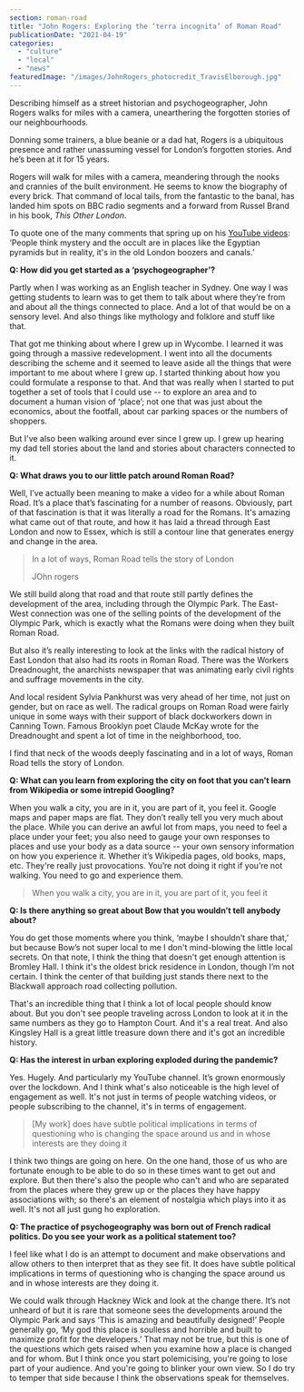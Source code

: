 ```yaml
---
section: roman-road
title: "John Rogers: Exploring the ‘terra incognita’ of Roman Road"
publicationDate: "2021-04-19"
categories: 
  - "culture"
  - "local"
  - "news"
featuredImage: "/images/JohnRogers_photocredit_TravisElborough.jpg"
---
```


Describing himself as a street historian and psychogeographer, John Rogers walks for miles with a camera, unearthering the forgotten stories of our neighbourhoods.

Donning some trainers, a blue beanie or a dad hat, Rogers is a ubiquitous presence and rather unassuming vessel for London’s forgotten stories. And he’s been at it for 15 years. 

Rogers will walk for miles with a camera, meandering through the nooks and crannies of the built environment. He seems to know the biography of every brick. That command of local tails, from the fantastic to the banal, has landed him spots on BBC radio segments and a forward from Russel Brand in his book, _This Other London._ 

To quote one of the many comments that spring up on his [YouTube videos](https://www.youtube.com/user/fugueur): ‘People think mystery and the occult are in places like the Egyptian pyramids but in reality, it's in the old London boozers and canals.’

**Q: How did you get started as a ‘psychogeographer’?** 

Partly when I was working as an English teacher in Sydney. One way I was getting students to learn was to get them to talk about where they’re from and about all the things connected to place. And a lot of that would be on a sensory level. And also things like mythology and folklore and stuff like that. 

That got me thinking about where I grew up in Wycombe. I learned it was going through a massive redevelopment. I went into all the documents describing the scheme and it seemed to leave aside all the things that were important to me about where I grew up. I started thinking about how you could formulate a response to that. And that was really when I started to put together a set of tools that I could use -- to explore an area and to document a human vision of ‘place’; not one that was just about the economics, about the footfall, about car parking spaces or the numbers of shoppers. 

But I've also been walking around ever since I grew up. I grew up hearing my dad tell stories about the land and stories about characters connected to it. 

**Q: What draws you to our little patch around Roman Road?** 

Well, I’ve actually been meaning to make a video for a while about Roman Road. It’s a place that’s fascinating for a number of reasons. Obviously, part of that fascination is that it was literally a road for the Romans. It's amazing what came out of that route, and how it has laid a thread through East London and now to Essex, which is still a contour line that generates energy and change in the area.

> In a lot of ways, Roman Road tells the story of London
> 
> JOhn rogers

We still build along that road and that route still partly defines the development of the area, including through the Olympic Park. The East-West connection was one of the selling points of the development of the Olympic Park, which is exactly what the Romans were doing when they built Roman Road.

But also it’s really interesting to look at the links with the radical history of East London that also had its roots in Roman Road. There was the Workers Dreadnought, the anarchists newspaper that was animating early civil rights and suffrage movements in the city. 

And local resident Sylvia Pankhurst was very ahead of her time, not just on gender, but on race as well. The radical groups on Roman Road were fairly unique in some ways with their support of black dockworkers down in Canning Town. Famous Brooklyn poet Claude McKay wrote for the Dreadnought and spent a lot of time in the neighborhood, too.

I find that neck of the woods deeply fascinating and in a lot of ways, Roman Road tells the story of London.

**Q: What can you learn from exploring the city on foot that you can’t learn from Wikipedia or some intrepid Googling?** 

When you walk a city, you are in it, you are part of it, you feel it. Google maps and paper maps are flat. They don’t really tell you very much about the place. While you can derive an awful lot from maps, you need to feel a place under your feet; you also need to gauge your own responses to places and use your body as a data source -- your own sensory information on how you experience it. Whether it’s Wikipedia pages, old books, maps, etc. They're really just provocations. You’re not doing it right if you’re not walking. You need to go and experience them. 

> When you walk a city, you are in it, you are part of it, you feel it

**Q: Is there anything so great about Bow that you wouldn’t tell anybody about?** 

You do get those moments where you think, ‘maybe I shouldn’t share that,’ but because Bow’s not super local to me I don't mind-blowing the little local secrets. On that note, I think the thing that doesn't get enough attention is Bromley Hall. I think it's the oldest brick residence in London, though I’m not certain. I think the center of that building just stands there next to the Blackwall approach road collecting pollution.

That's an incredible thing that I think a lot of local people should know about. But you don't see people traveling across London to look at it in the same numbers as they go to Hampton Court. And it's a real treat. And also Kingsley Hall is a great little treasure down there and it's got an incredible history. 

**Q: Has the interest in urban exploring exploded during the pandemic?** 

Yes. Hugely. And particularly my YouTube channel. It’s grown enormously over the lockdown. And I think what's also noticeable is the high level of engagement as well. It's not just in terms of people watching videos, or people subscribing to the channel, it's in terms of engagement.

> \[My work\] does have subtle political implications in terms of questioning who is changing the space around us and in whose interests are they doing it

I think two things are going on here. On the one hand, those of us who are fortunate enough to be able to do so in these times want to get out and explore. But then there's also the people who can't and who are separated from the places where they grew up or the places they have happy associations with; so there's an element of nostalgia which plays into it as well. It's not all just gung ho exploration. 

**Q: The practice of psychogeography was born out of French radical politics. Do you see your work as a political statement too?** 

I feel like what I do is an attempt to document and make observations and allow others to then interpret that as they see fit. It does have subtle political implications in terms of questioning who is changing the space around us and in whose interests are they doing it.

We could walk through Hackney Wick and look at the change there. It’s not unheard of but it is rare that someone sees the developments around the Olympic Park and says ‘This is amazing and beautifully designed!’ People generally go, ‘My god this place is soulless and horrible and built to maximize profit for the developers.’ That may not be true, but this is one of the questions which gets raised when you examine how a place is changed and for whom. But I think once you start polemicising, you're going to lose part of your audience. And you're going to blinker your own view. So I do try to temper that side because I think the observations speak for themselves.
